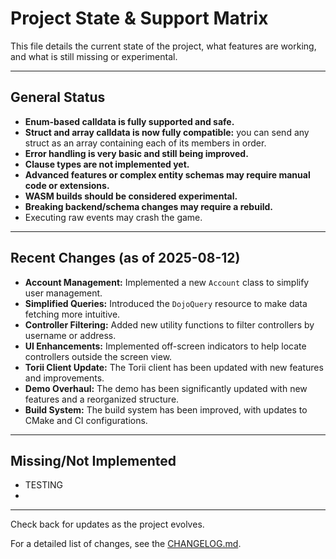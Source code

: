 # Project State & Support Matrix

This file details the current state of the project, what features are working, and what is still missing or experimental.

---

## General Status

- **Enum-based calldata is fully supported and safe.**
- **Struct and array calldata is now fully compatible:** you can send any struct as an array containing each of its members in order.
- **Error handling is very basic and still being improved.**
- **Clause types are not implemented yet.**
- **Advanced features or complex entity schemas may require manual code or extensions.**
- **WASM builds should be considered experimental.**
- **Breaking backend/schema changes may require a rebuild.**
- Executing raw events may crash the game.

---

## Recent Changes (as of 2025-08-12)

- **Account Management:** Implemented a new `Account` class to simplify user management.
- **Simplified Queries:** Introduced the `DojoQuery` resource to make data fetching more intuitive.
- **Controller Filtering:** Added new utility functions to filter controllers by username or address.
- **UI Enhancements:** Implemented off-screen indicators to help locate controllers outside the screen view.
- **Torii Client Update:** The Torii client has been updated with new features and improvements.
- **Demo Overhaul:** The demo has been significantly updated with new features and a reorganized structure.
- **Build System:** The build system has been improved, with updates to CMake and CI configurations.

---

## Missing/Not Implemented

- TESTING
- 
---

Check back for updates as the project evolves.

For a detailed list of changes, see the [CHANGELOG.md](CHANGELOG.md).
